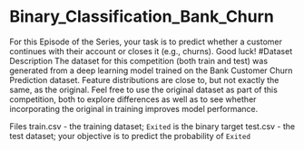 # Binary_Classification_Bank_Churn
 For this Episode of the Series, your task is to predict whether a customer continues with their account or closes it (e.g., churns). Good luck!
#Dataset Description
The dataset for this competition (both train and test) was generated from a deep learning model trained on the Bank Customer Churn Prediction dataset. Feature distributions are close to, but not exactly the same, as the original. Feel free to use the original dataset as part of this competition, both to explore differences as well as to see whether incorporating the original in training improves model performance.

Files
train.csv - the training dataset; `Exited` is the binary target
test.csv - the test dataset; your objective is to predict the probability of `Exited`
